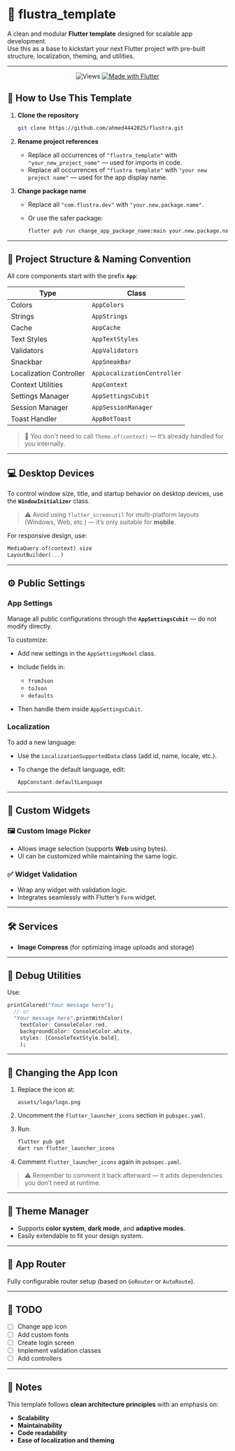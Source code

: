 # 🧩 flustra_template

A clean and modular **Flutter template** designed for scalable app development.  
Use this as a base to kickstart your next Flutter project with pre-built structure, localization, theming, and utilities.

---

<p align="center">
    <img src="https://komarev.com/ghpvc/?username=flustraTemplate&label=Views&color=0e75b6&style=flat" alt="Views" />   
  <a href="https://flutter.dev/">
    <img src="https://img.shields.io/badge/Made%20with-Flutter-02569B?style=flat&logo=flutter" alt="Made with Flutter" />
  </a>
</p>

## 🚀 How to Use This Template

1. **Clone the repository**

   ```bash
   git clone https://github.com/ahmed4442025/flustra.git

   ```

2. **Rename project references**

   - Replace all occurrences of `"flustra_template"` with `"your_new_project_name"` — used for imports in code.
   - Replace all occurrences of `"flustra template"` with `"your new project name"` — used for the app display name.

3. **Change package name**

   - Replace all `"com.flustra.dev"` with `"your.new.package.name"`.
   - Or use the safer package:

     ```bash
     flutter pub run change_app_package_name:main your.new.package.name
     ```

---

## 🧱 Project Structure & Naming Convention

All core components start with the prefix **`App`**:

| Type                    | Class                       |
| ----------------------- | --------------------------- |
| Colors                  | `AppColors`                 |
| Strings                 | `AppStrings`                |
| Cache                   | `AppCache`                  |
| Text Styles             | `AppTextStyles`             |
| Validators              | `AppValidators`             |
| Snackbar                | `AppSneakBar`               |
| Localization Controller | `AppLocalizationController` |
| Context Utilities       | `AppContext`                |
| Settings Manager        | `AppSettingsCubit`          |
| Session Manager         | `AppSessionManager`         |
| Toast Handler           | `AppBotToast`               |

> 🧠 You don't need to call `Theme.of(context)` — it’s already handled for you internally.

---

## 💻 Desktop Devices

To control window size, title, and startup behavior on desktop devices, use the **`WindowInitializer`** class.

> ⚠️ Avoid using `flutter_screenutil` for multi-platform layouts (Windows, Web, etc.) — it’s only suitable for **mobile**.

For responsive design, use:

```dart
MediaQuery.of(context).size
LayoutBuilder(...)
```

---

## ⚙️ Public Settings

### App Settings

Manage all public configurations through the **`AppSettingsCubit`** — do not modify directly.

To customize:

- Add new settings in the `AppSettingsModel` class.
- Include fields in:

  - `fromJson`
  - `toJson`
  - `defaults`

- Then handle them inside `AppSettingsCubit`.

### Localization

To add a new language:

- Use the `LocalizationSupportedData` class (add id, name, locale, etc.).
- To change the default language, edit:

  ```dart
  AppConstant.defaultLanguage
  ```

---

## 🧰 Custom Widgets

### 🖼️ Custom Image Picker

- Allows image selection (supports **Web** using bytes).
- UI can be customized while maintaining the same logic.

### ✅ Widget Validation

- Wrap any widget with validation logic.
- Integrates seamlessly with Flutter’s `Form` widget.

---

## 🛠️ Services

- **Image Compress** (for optimizing image uploads and storage)

---

## 🧩 Debug Utilities

Use:

```dart
printColored("Your message here");
  // or
  "Your message here".printWithColor(
    textColor: ConsoleColor.red,
    backgroundColor: ConsoleColor.white,
    styles: [ConsoleTextStyle.bold],
    );


```

---

## 🧿 Changing the App Icon

1. Replace the icon at:

   ```
   assets/logo/logo.png
   ```

2. Uncomment the `flutter_launcher_icons` section in `pubspec.yaml`.

3. Run:

   ```bash
   flutter pub get
   dart run flutter_launcher_icons
   ```

4. Comment `flutter_launcher_icons` again in `pubspec.yaml`.

> ⚠️ Remember to comment it back afterward — it adds dependencies you don’t need at runtime.

---

## 🎨 Theme Manager

- Supports **color system**, **dark mode**, and **adaptive modes**.
- Easily extendable to fit your design system.

---

## 🧭 App Router

Fully configurable router setup (based on `GoRouter` or `AutoRoute`).

---

## 📝 TODO

- [ ] Change app icon
- [ ] Add custom fonts
- [ ] Create login screen
- [ ] Implement validation classes
- [ ] Add controllers

---

## 🧠 Notes

This template follows **clean architecture principles** with an emphasis on:

- **Scalability**
- **Maintainability**
- **Code readability**
- **Ease of localization and theming**
